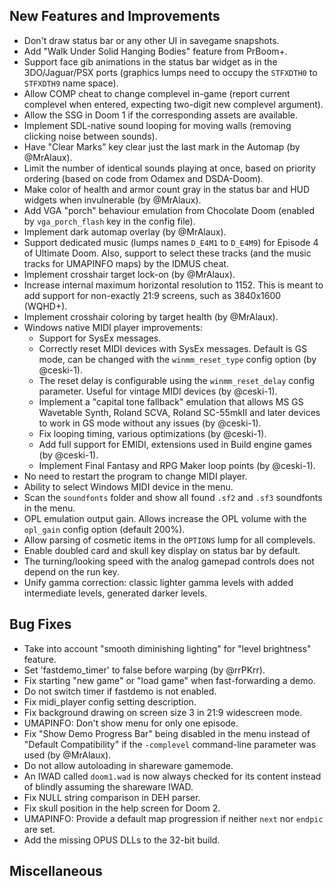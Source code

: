 ## New Features and Improvements
* Don't draw status bar or any other UI in savegame snapshots.
* Add "Walk Under Solid Hanging Bodies" feature from PrBoom+.
* Support face gib animations in the status bar widget as in the 3DO/Jaguar/PSX ports (graphics lumps need to occupy the `STFXDTH0` to `STFXDTH9` name space).
* Allow COMP cheat to change complevel in-game (report current complevel when entered, expecting two-digit new complevel argument).
* Allow the SSG in Doom 1 if the corresponding assets are available.
* Implement SDL-native sound looping for moving walls (removing clicking noise between sounds).
* Have "Clear Marks" key clear just the last mark in the Automap (by @MrAlaux).
* Limit the number of identical sounds playing at once, based on priority ordering (based on code from Odamex and DSDA-Doom).
* Make color of health and armor count gray in the status bar and HUD widgets when invulnerable (by @MrAlaux).
* Add VGA "porch" behaviour emulation from Chocolate Doom (enabled by `vga_porch_flash` key in the config file).
* Implement dark automap overlay (by @MrAlaux).
* Support dedicated music (lumps names `D_E4M1` to `D_E4M9`) for Episode 4 of Ultimate Doom. Also, support to select these tracks (and the music tracks for UMAPINFO maps) by the IDMUS cheat.
* Implement crosshair target lock-on (by @MrAlaux).
* Increase internal maximum horizontal resolution to 1152. This is meant to add support for non-exactly 21:9 screens, such as 3840x1600 (WQHD+).
* Implement crosshair coloring by target health (by @MrAlaux).
* Windows native MIDI player improvements:
  - Support for SysEx messages.
  - Correctly reset MIDI devices with SysEx messages. Default is GS mode, can be changed with the `winmm_reset_type` config option (by @ceski-1).
  - The reset delay is configurable using the `winmm_reset_delay` config parameter. Useful for vintage MIDI devices (by @ceski-1).
  - Implement a "capital tone fallback" emulation that allows MS GS Wavetable Synth, Roland SCVA, Roland SC-55mkII and later devices to work in GS mode without any issues (by @ceski-1).
  - Fix looping timing, various optimizations (by @ceski-1).
  - Add full support for EMIDI, extensions used in Build engine games (by @ceski-1).
  - Implement Final Fantasy and RPG Maker loop points (by @ceski-1).
* No need to restart the program to change MIDI player.
* Ability to select Windows MIDI device in the menu.
* Scan the `soundfonts` folder and show all found `.sf2` and `.sf3` soundfonts in the menu.
* OPL emulation output gain. Allows increase the OPL volume with the `opl_gain` config option (default 200%).
* Allow parsing of cosmetic items in the `OPTIONS` lump for all complevels.
* Enable doubled card and skull key display on status bar by default.
* The turning/looking speed with the analog gamepad controls does not depend on the run key.
* Unify gamma correction: classic lighter gamma levels with added intermediate levels, generated darker levels.

## Bug Fixes
* Take into account "smooth diminishing lighting" for "level brightness" feature.
* Set 'fastdemo_timer' to false before warping (by @rrPKrr).
* Fix starting "new game" or "load game" when fast-forwarding a demo.
* Do not switch timer if fastdemo is not enabled.
* Fix midi_player config setting description.
* Fix background drawing on screen size 3 in 21:9 widescreen mode.
* UMAPINFO: Don't show menu for only one episode.
* Fix "Show Demo Progress Bar" being disabled in the menu instead of "Default Compatibility" if the `-complevel` command-line parameter was used (by @MrAlaux).
* Do not allow autoloading in shareware gamemode.
* An IWAD called `doom1.wad` is now always checked for its content instead of blindly assuming the shareware IWAD.
* Fix NULL string comparison in DEH parser.
* Fix skull position in the help screen for Doom 2.
* UMAPINFO: Provide a default map progression if neither `next` nor `endpic` are set.
* Add the missing OPUS DLLs to the 32-bit build.

## Miscellaneous
